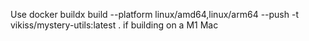 Use docker buildx build --platform linux/amd64,linux/arm64 --push -t vikiss/mystery-utils:latest . if building on a M1 Mac
